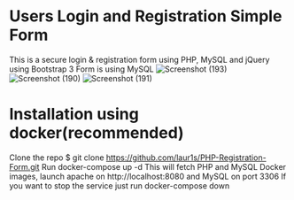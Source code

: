 # Users Login and Registration Simple Form
This is a secure login & registration form using PHP, MySQL and jQuery using Bootstrap 3
Form is using MySQL
![Screenshot (193)](https://user-images.githubusercontent.com/64326412/80640646-546c0100-8a81-11ea-8790-101f36e1de85.png)![Screenshot (190)](https://user-images.githubusercontent.com/64326412/80640674-5df56900-8a81-11ea-8fa2-40bb1e16d48a.png)
![Screenshot (191)](https://user-images.githubusercontent.com/64326412/80640686-62218680-8a81-11ea-8c99-2983a0c22cc1.png)
# Installation using docker(recommended)
Clone the repo $ git clone https://github.com/laur1s/PHP-Registration-Form.git
Run docker-compose up -d This will fetch PHP and MySQL Docker images, launch apache on http://localhost:8080 and MySQL on port 3306
If you want to stop the service just run docker-compose down
